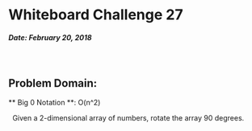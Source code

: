 # Whiteboard Challenge 27
##### Date: February 20, 2018
&nbsp;
## Problem Domain:
** Big 0 Notation **: O(n^2)
 
&nbsp;
Given a 2-dimensional array of numbers, rotate the array 90 degrees.